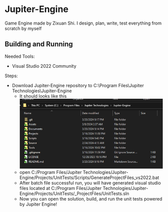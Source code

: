 # Jupiter-Engine
Game Engine made by Zixuan Shi. I design, plan, write, test everything from scratch by myself

## Building and Running
Needed Tools:
- Visual Studio 2022 Community

Steps:
- Download Jupiter-Engine repository to C:\Program Files\Jupiter Technologies\Jupiter-Engine
  - It should looks like this ![alt text](Documents/ReadMe/image.png)
  - open C:/Program Files/Jupiter Technologies/Jupiter-Engine/Projects/UnitTests/Scripts/GenerateProjectFiles_vs2022.bat
  - After batch file successful run, you will have generated visual studio files located at C:/Program Files/Jupiter Technologies/Jupiter-Engine/Projects/UnitTests/_ProjectFiles/UnitTests.sln
  - Now you can open the solution, build, and run the unit tests powered by Jupiter Engine!